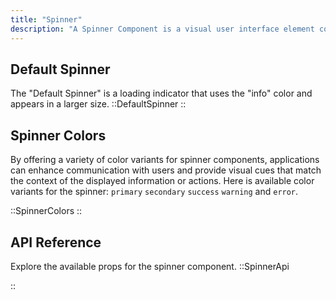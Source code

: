 ```yaml
---
title: "Spinner"
description: "A Spinner Component is a visual user interface element commonly found in web and mobile applications. It is used to indicate ongoing processes or loading states, providing users with a visual cue that something is happening in the background."
---
```


## Default Spinner

The "Default Spinner" is a loading indicator that uses the "info" color and appears in a larger size.
::DefaultSpinner
::

## Spinner Colors

By offering a variety of color variants for spinner components, applications can enhance communication with users and provide visual cues that match the context of the displayed information or actions. Here is available color variants for the spinner: `primary` `secondary` `success` `warning` and `error`.

::SpinnerColors
::

## API Reference

Explore the available props for the spinner component.
::SpinnerApi

::
